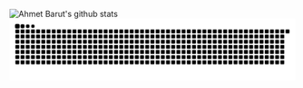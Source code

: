![Ahmet Barut's github stats](https://github-readme-stats.vercel.app/api?username=ahmetbarut&theme=vue&locale=en)
![snake](github-user-contribution.svg)